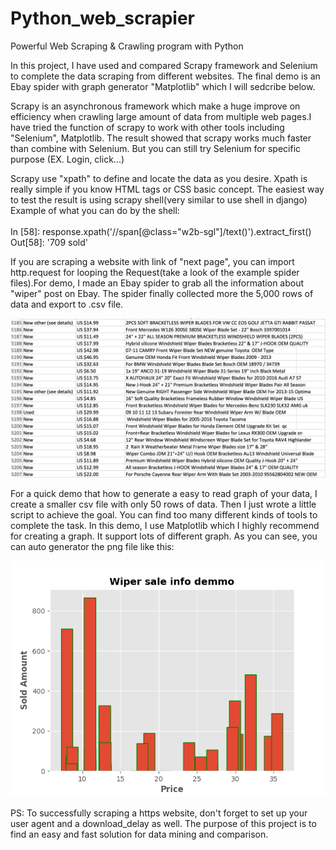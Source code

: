 # Python_web_scrapier
Powerful Web Scraping &amp; Crawling program with Python <br>

In this project, I have used and compared Scrapy framework and Selenium to complete the data scraping from different websites. The final demo is an Ebay spider with graph generator "Matplotlib" which I will sedcribe below.<br>

Scrapy is an asynchronous framework which make a huge improve on efficiency when crawling large amount of data from multiple web pages.I have tried the function of scrapy to work with other tools including "Selenium", Matplotlib. The result showed that scrapy works much faster than combine with Selenium. But you can still try Selenium for specific purpose (EX. Login, click...) <br>

Scrapy use "xpath" to define and locate the data as you desire. Xpath is really simple if you know HTML tags or CSS basic concept. The easiest way to test the result is using scrapy shell(very similar to use shell in django)<br>
Example of what you can do by the shell:<br><br>
In [58]: response.xpath('//span[@class="w2b-sgl"]/text()').extract_first()
Out[58]: '709 sold'
<br>

If you are scraping a website with link of "next page", you can import http.request for looping the Request(take a look of the example spider files).For demo, I made an Ebay spider to grab all the information about "wiper" post on Ebay. The spider finally collected more the 5,000 rows of data and export to .csv file.<br>

<img src="/eBayCar/csv_demo.png" alt="demo">


For a quick demo that how to generate a easy to read graph of your data, I create a smaller csv file with only 50 rows of data. Then I just wrote a little script to achieve the goal. You can find too many different kinds of tools to complete the task. In this demo, I use Matplotlib which I highly recommend for creating a graph. It support lots of different graph. As you can see, you can auto generator the png file like this:<br>

<img src="/eBayCar/wiper_demo.png" alt="demo">

PS: To successfully scraping a https website, don't forget to set up your user agent and a download_delay as well. The purpose of this project is to find an easy and fast solution for data mining and comparison. 
